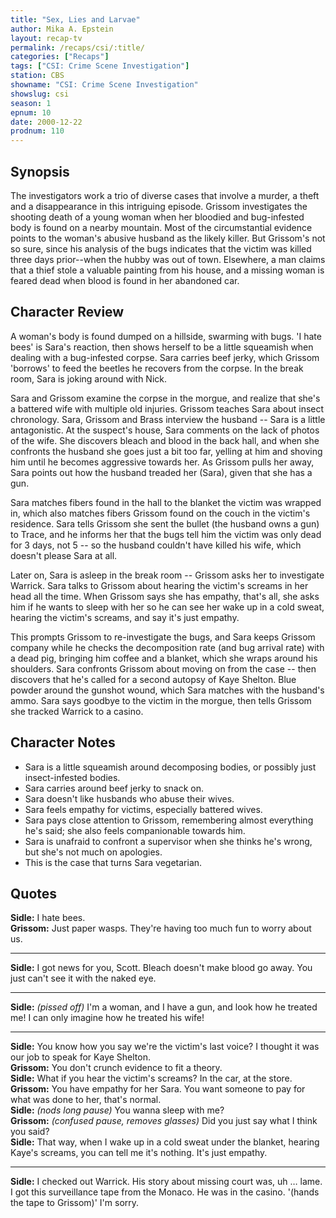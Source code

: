 ```yaml
---
title: "Sex, Lies and Larvae"
author: Mika A. Epstein
layout: recap-tv
permalink: /recaps/csi/:title/
categories: ["Recaps"]
tags: ["CSI: Crime Scene Investigation"]
station: CBS
showname: "CSI: Crime Scene Investigation"
showslug: csi
season: 1
epnum: 10
date: 2000-12-22
prodnum: 110  
---
```


## Synopsis

The investigators work a trio of diverse cases that involve a murder, a theft and a disappearance in this intriguing episode. Grissom investigates the shooting death of a young woman when her bloodied and bug-infested body is found on a nearby mountain. Most of the circumstantial evidence points to the woman's abusive husband as the likely killer. But Grissom's not so sure, since his analysis of the bugs indicates that the victim was killed three days prior--when the hubby was out of town. Elsewhere, a man claims that a thief stole a valuable painting from his house, and a missing woman is feared dead when blood is found in her abandoned car.

## Character Review

A woman's body is found dumped on a hillside, swarming with bugs. 'I hate bees' is Sara's reaction, then shows herself to be a little squeamish when dealing with a bug-infested corpse. Sara carries beef jerky, which Grissom 'borrows' to feed the beetles he recovers from the corpse. In the break room, Sara is joking around with Nick.

Sara and Grissom examine the corpse in the morgue, and realize that she's a battered wife with multiple old injuries. Grissom teaches Sara about insect chronology. Sara, Grissom and Brass interview the husband -- Sara is a little antagonistic. At the suspect's house, Sara comments on the lack of photos of the wife. She discovers bleach and blood in the back hall, and when she confronts the husband she goes just a bit too far, yelling at him and shoving him until he becomes aggressive towards her. As Grissom pulls her away, Sara points out how the husband treaded her (Sara), given that she has a gun.

Sara matches fibers found in the hall to the blanket the victim was wrapped in, which also matches fibers Grissom found on the couch in the victim's residence. Sara tells Grissom she sent the bullet (the husband owns a gun) to Trace, and he informs her that the bugs tell him the victim was only dead for 3 days, not 5 -- so the husband couldn't have killed his wife, which doesn't please Sara at all.

Later on, Sara is asleep in the break room -- Grissom asks her to investigate Warrick. Sara talks to Grissom about hearing the victim's screams in her head all the time. When Grissom says she has empathy, that's all, she asks him if he wants to sleep with her so he can see her wake up in a cold sweat, hearing the victim's screams, and say it's just empathy.

This prompts Grissom to re-investigate the bugs, and Sara keeps Grissom company while he checks the decomposition rate (and bug arrival rate) with a dead pig, bringing him coffee and a blanket, which she wraps around his shoulders. Sara confronts Grissom about moving on from the case -- then discovers that he's called for a second autopsy of Kaye Shelton. Blue powder around the gunshot wound, which Sara matches with the husband's ammo. Sara says goodbye to the victim in the morgue, then tells Grissom she tracked Warrick to a casino.

## Character Notes

* Sara is a little squeamish around decomposing bodies, or possibly just insect-infested bodies.  
* Sara carries around beef jerky to snack on.  
* Sara doesn't like husbands who abuse their wives.  
* Sara feels empathy for victims, especially battered wives.  
* Sara pays close attention to Grissom, remembering almost everything he's said; she also feels companionable towards him.  
* Sara is unafraid to confront a supervisor when she thinks he's wrong, but she's not much on apologies.  
* This is the case that turns Sara vegetarian.

## Quotes

**Sidle:** I hate bees.  
**Grissom:** Just paper wasps. They're having too much fun to worry about us.  

- - -

**Sidle:** I got news for you, Scott. Bleach doesn't make blood go away. You just can't see it with the naked eye.

- - -

**Sidle:** _(pissed off)_ I'm a woman, and I have a gun, and look how he treated me! I can only imagine how he treated his wife!

- - -

**Sidle:** You know how you say we're the victim's last voice? I thought it was our job to speak for Kaye Shelton.  
**Grissom:** You don't crunch evidence to fit a theory.  
**Sidle:** What if you hear the victim's screams? In the car, at the store.  
**Grissom:** You have empathy for her Sara. You want someone to pay for what was done to her, that's normal.  
**Sidle:** _(nods_ _long pause)_ You wanna sleep with me?  
**Grissom:** _(confused pause, removes glasses)_ Did you just say what I think you said?  
**Sidle:** That way, when I wake up in a cold sweat under the blanket, hearing Kaye's screams, you can tell me it's nothing. It's just empathy.  

- - -

**Sidle:** I checked out Warrick. His story about missing court was, uh &#8230; lame. I got this surveillance tape from the Monaco. He was in the casino. '(hands the tape to Grissom)' I'm sorry.
